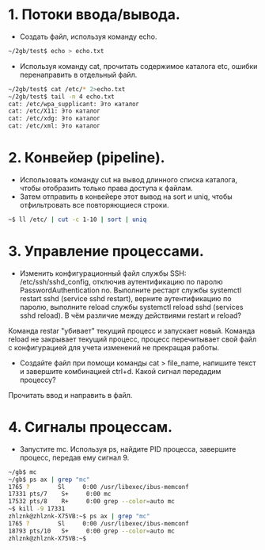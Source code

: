 # 1. Потоки ввода/вывода. 

- Создать файл, используя команду echo. 

```sh
~/2gb/test$ echo > echo.txt
```

- Используя команду cat, прочитать содержимое каталога etc, ошибки перенаправить в отдельный файл.

```sh
~/2gb/test$ cat /etc/* 2>echo.txt
~/2gb/test$ tail -n 4 echo.txt 
cat: /etc/wpa_supplicant: Это каталог
cat: /etc/X11: Это каталог
cat: /etc/xdg: Это каталог
cat: /etc/xml: Это каталог
```

# 2. Конвейер (pipeline).

- Использовать команду cut на вывод длинного списка каталога, чтобы отобразить только права доступа к файлам. 
- Затем отправить в конвейере этот вывод на sort и uniq, чтобы отфильтровать все повторяющиеся строки.

```sh
~$ ll /etc/ | cut -c 1-10 | sort | uniq
```

# 3. Управление процессами. 

- Изменить конфигурационный файл службы SSH: /etc/ssh/sshd_config, отключив аутентификацию по паролю PasswordAuthentication no. Выполните рестарт службы systemctl restart sshd (service sshd restart), верните аутентификацию по паролю, выполните reload службы systemctl reload sshd (services sshd reload). В чём различие между действиями restart и reload?

Команда restar "убивает" текущий процесс и запускает новый. Команда reload не закрывает текущий процесс, процесс перечитывает свой файл с конфигурацией для учета изменений не прекращая работы.

- Создайте файл при помощи команды cat > file_name, напишите текст и завершите комбинацией ctrl+d. Какой сигнал передадим процессу?

Прочитать ввод и направить в файл.

# 4. Сигналы процессам. 

- Запустите mc. Используя ps, найдите PID процесса, завершите процесс, передав ему сигнал 9.
```sh
~/gb$ mc
~/gb$ ps ax | grep "mc"
1765 ?        Sl     0:00 /usr/libexec/ibus-memconf
17331 pts/7    S+     0:00 mc
17532 pts/8    R+     0:00 grep --color=auto mc
~$ kill -9 17331
zhlznk@zhlznk-X75VB:~$ ps ax | grep "mc"
1765 ?        Sl     0:00 /usr/libexec/ibus-memconf
18793 pts/10   S+     0:00 grep --color=auto mc
zhlznk@zhlznk-X75VB:~$ 
```